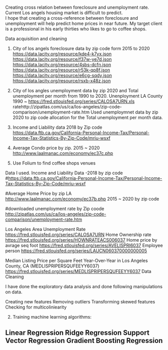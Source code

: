 Creating cross relation between foreclosure and unemployment rate.
Current Los angels housing market is difficult to predict.  
I hope that creating a cross-reference between foreclosure and unemployment will help predict home prices in near future.
My target client is a professional in his early thirties who likes to go to coffee shops.

Data acquisition and cleaning
1) City of los angels foreclosure data by zip code form 2015 to 2020
https://data.lacity.org/resource/kde4-k7yx.json
https://data.lacity.org/resource/f37w-ye7d.json
https://data.lacity.org/resource/4sbs-dcfn.json
https://data.lacity.org/resource/r53k-qp8f.json
https://data.lacity.org/resource/e6cg-sqdy.json
https://data.lacity.org/resource/rsxb-x48z.json
2) City of los angles unemployment data by zip 2020 and Total unemployment per month from 1990 to 2020.
   Unenployment LA County 1990 ~
   https://fred.stlouisfed.org/series/CALOSA7URN.xls
   ratehttp://zipatlas.com/us/ca/los-angeles/zip-code-comparison/unemployment-rate.htm
   Used unemploymnet data by zip 2020 to zip code allocation for the Total unemployment per month data. 
   
3) Income and Liability data 2018 by Zip code
https://data.ftb.ca.gov/California-Personal-Income-Tax/Personal-Income-Tax-Statistics-By-Zip-Code/mriu-wsxf

4) Average Condo price by zip. 2015 ~ 2020
http://www.laalmanac.com/economy/ec37c.php
5) Use Folium to find coffee shops venues 
   

Data I used. 
Income and Liability Data -2018 by zip code
#https://data.ftb.ca.gov/California-Personal-Income-Tax/Personal-Income-Tax-Statistics-By-Zip-Code/mriu-wsxf

#Average Home Price by zip LA 
http://www.laalmanac.com/economy/ec37b.php  2015 ~ 2020 by zip code

#downloaded unemployment rate by Zip coode
http://zipatlas.com/us/ca/los-angeles/zip-code-comparison/unemployment-rate.htm

Los Angeles Area Unemployment Rate
https://fred.stlouisfed.org/series/CALOSA7URN
Home Ownership rate
https://fred.stlouisfed.org/series/HOWNRATEACS006037
Home price by avrage seq foot
https://fred.stlouisfed.org/series/AVELISPRI6037
Employee person 
https://fred.stlouisfed.org/series/LAUCN060370000000005

Median Listing Price per Square Feet Year-Over-Year in Los Angeles County, CA (MEDLISPRIPERSQUFEEYY6037)
https://fred.stlouisfed.org/series/MEDLISPRIPERSQUFEEYY6037
Data Cleaning

I have done the exploratory data analysis and done following manipulations on data.

Creating new features
Removing outliers
Transforming skewed features
Checking for multicoliniearity

2) Training machine learning algorithms:

Linear Regression
Ridge Regression
Support Vector Regression
Gradient Boosting Regression
-----


